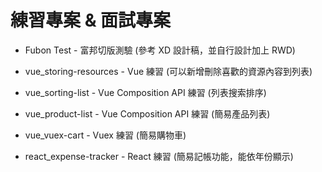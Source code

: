 # 練習專案 & 面試專案

* Fubon Test - 富邦切版測驗 (參考 XD 設計稿，並自行設計加上 RWD)

* vue_storing-resources - Vue 練習 (可以新增刪除喜歡的資源內容到列表)

* vue_sorting-list - Vue Composition API 練習 (列表搜索排序)

* vue_product-list - Vue Composition API 練習 (簡易產品列表)

* vue_vuex-cart - Vuex 練習 (簡易購物車)

* react_expense-tracker - React 練習 (簡易記帳功能，能依年份顯示)
